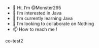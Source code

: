 - 👋 Hi, I’m @Monster295
- 👀 I’m interested in Java
- 🌱 I’m currently learning Java
- 💞️ I’m looking to collaborate on Nothing
- 📫 How to reach me !

<!---
Monster295/Monster295 is a ✨ special ✨ repository because its `README.md` (this file) appears on your GitHub profile.
You can click the Preview link to take a look at your changes.
--->
co-test2
